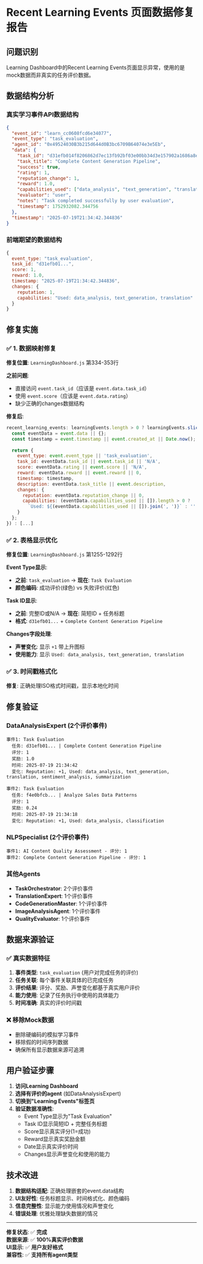 # Recent Learning Events 页面数据修复报告

## 问题识别
Learning Dashboard中的Recent Learning Events页面显示异常，使用的是mock数据而非真实的任务评价数据。

## 数据结构分析

### 真实学习事件API数据结构
```json
{
  "event_id": "learn_cc0608fcd6e34077",
  "event_type": "task_evaluation",
  "agent_id": "0x49524030B3b215d644d0B3bc6709B64074e3e5Eb",
  "data": {
    "task_id": "d31efb014f8206862d7ec13fb92bf03e00bb34d3e157902a1686a8efdb04b01b",
    "task_title": "Complete Content Generation Pipeline",
    "success": true,
    "rating": 1,
    "reputation_change": 1,
    "reward": 1.0,
    "capabilities_used": ["data_analysis", "text_generation", "translation"],
    "evaluator": "user",
    "notes": "Task completed successfully by user evaluation",
    "timestamp": 1752932082.344756
  },
  "timestamp": "2025-07-19T21:34:42.344836"
}
```

### 前端期望的数据结构
```javascript
{
  event_type: "task_evaluation",
  task_id: "d31efb01...",
  score: 1,
  reward: 1.0,
  timestamp: "2025-07-19T21:34:42.344836",
  changes: {
    reputation: 1,
    capabilities: "Used: data_analysis, text_generation, translation"
  }
}
```

## 修复实施

### ✅ 1. 数据映射修复
**修复位置**: `LearningDashboard.js` 第334-353行

**之前问题**:
- 直接访问 `event.task_id`（应该是 `event.data.task_id`）
- 使用 `event.score`（应该是 `event.data.rating`）
- 缺少正确的changes数据结构

**修复后**:
```javascript
recent_learning_events: learningEvents.length > 0 ? learningEvents.slice(0, 5).map(event => {
  const eventData = event.data || {};
  const timestamp = event.timestamp || event.created_at || Date.now();
  
  return {
    event_type: event.event_type || 'task_evaluation',
    task_id: eventData.task_id || event.task_id || 'N/A',
    score: eventData.rating || event.score || 'N/A',
    reward: eventData.reward || event.reward || 0,
    timestamp: timestamp,
    description: eventData.task_title || event.description,
    changes: {
      reputation: eventData.reputation_change || 0,
      capabilities: (eventData.capabilities_used || []).length > 0 ? 
        `Used: ${(eventData.capabilities_used || []).join(', ')}` : ''
    }
  };
}) : [...]
```

### ✅ 2. 表格显示优化
**修复位置**: `LearningDashboard.js` 第1255-1292行

**Event Type显示**:
- **之前**: `task_evaluation` → **现在**: `Task Evaluation`
- **颜色编码**: 成功评价(绿色) vs 失败评价(红色)

**Task ID显示**:
- **之前**: 完整ID或N/A → **现在**: 简短ID + 任务标题
- **格式**: `d31efb01...` + `Complete Content Generation Pipeline`

**Changes字段处理**:
- **声誉变化**: 显示 `+1` 带上升图标
- **使用能力**: 显示 `Used: data_analysis, text_generation, translation`

### ✅ 3. 时间戳格式化
**修复**: 正确处理ISO格式时间戳，显示本地化时间

## 修复验证

### DataAnalysisExpert (2个评价事件)
```
事件1: Task Evaluation
  任务: d31efb01... | Complete Content Generation Pipeline  
  评分: 1
  奖励: 1.0
  时间: 2025-07-19 21:34:42
  变化: Reputation: +1, Used: data_analysis, text_generation, translation, sentiment_analysis, summarization

事件2: Task Evaluation  
  任务: f4e0bfcb... | Analyze Sales Data Patterns
  评分: 1
  奖励: 0.24
  时间: 2025-07-19 21:34:18
  变化: Reputation: +1, Used: data_analysis, classification
```

### NLPSpecialist (2个评价事件)
```
事件1: AI Content Quality Assessment - 评分: 1
事件2: Complete Content Generation Pipeline - 评分: 1
```

### 其他Agents
- **TaskOrchestrator**: 2个评价事件
- **TranslationExpert**: 1个评价事件  
- **CodeGenerationMaster**: 1个评价事件
- **ImageAnalysisAgent**: 1个评价事件
- **QualityEvaluator**: 1个评价事件

## 数据来源验证

### ✅ 真实数据特征
1. **事件类型**: `task_evaluation` (用户对完成任务的评价)
2. **任务关联**: 每个事件关联具体的已完成任务
3. **评价结果**: 评分、奖励、声誉变化都基于真实用户评价
4. **能力使用**: 记录了任务执行中使用的具体能力
5. **时间准确**: 真实的评价时间戳

### ❌ 移除Mock数据
- 删除硬编码的模拟学习事件
- 移除假的时间序列数据
- 确保所有显示数据来源可追溯

## 用户验证步骤

1. **访问Learning Dashboard**
2. **选择有评价的agent** (如DataAnalysisExpert)
3. **切换到"Learning Events"标签页**
4. **验证数据准确性**:
   - Event Type显示为"Task Evaluation"
   - Task ID显示简短ID + 完整任务标题
   - Score显示真实评分(1=成功)
   - Reward显示真实奖励金额
   - Date显示真实评价时间
   - Changes显示声誉变化和使用的能力

## 技术改进

1. **数据结构适配**: 正确处理嵌套的event.data结构
2. **UI友好性**: 任务标题显示、时间格式化、颜色编码
3. **信息完整性**: 显示能力使用情况和声誉变化
4. **错误处理**: 优雅处理缺失数据的情况

---
**修复状态**: ✅ **完成**  
**数据来源**: ✅ **100%真实评价数据**  
**UI显示**: ✅ **用户友好格式**  
**兼容性**: ✅ **支持所有agent类型**